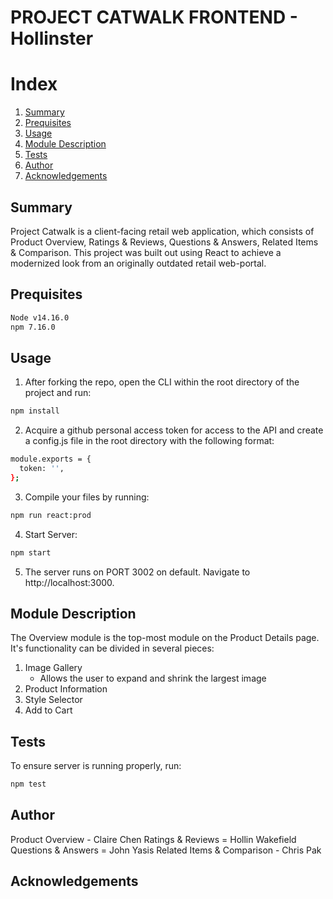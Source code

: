 # PROJECT CATWALK FRONTEND - Hollinster

# Index
<ol>
    <li><a href="#Summary">Summary</a></li>
    <li><a href="#Prequisites">Prequisites</a></li>
    <li><a href="#Usage">Usage</a></li>
    <li><a href="#Module-Description">Module Description</a></li>
    <li><a href="#Tests">Tests</a></li>
    <li><a href="#Author">Author</a></li>
    <li><a href="#Acknowledgements">Acknowledgements</a></li>
</ol>

## Summary
Project Catwalk is a client-facing retail web application, which consists of Product Overview, Ratings & Reviews, Questions & Answers, Related Items & Comparison. This project was built out using React to achieve a modernized look from an originally outdated retail web-portal.

## Prequisites
```sh
Node v14.16.0
npm 7.16.0
```

## Usage
1. After forking the repo, open the CLI within the root directory of the project and run:
```sh
npm install
```
2. Acquire a github personal access token for access to the API and create a config.js file in the root directory with the following format:
```sh
module.exports = {
  token: '',
};
```
3. Compile your files by running:
```sh
npm run react:prod
```
4. Start Server:
```sh
npm start
```
5. The server runs on PORT 3002 on default. Navigate to http://localhost:3000.

## Module Description
The Overview module is the top-most module on the Product Details page. It's functionality can be divided in several pieces:
1. Image Gallery
   - Allows the user to expand and shrink the largest image
3. Product Information
4. Style Selector
5. Add to Cart

## Tests
To ensure server is running properly, run:
```sh
npm test
```
## Author
Product Overview - Claire Chen
Ratings & Reviews = Hollin Wakefield
Questions & Answers = John Yasis
Related Items & Comparison - Chris Pak

## Acknowledgements




